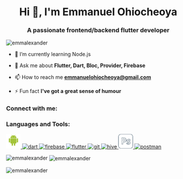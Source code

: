 <h1 align="center">Hi 👋, I'm Emmanuel Ohiocheoya</h1>
<h3 align="center">A passionate frontend/backend flutter developer</h3>

<p align="left"> <img src="https://komarev.com/ghpvc/?username=emmalexander&label=Profile%20views&color=0e75b6&style=flat" alt="emmalexander" /> </p>


- 🌱 I’m currently learning Node.js

- 💬 Ask me about **Flutter, Dart, Bloc, Provider, Firebase**

- 📫 How to reach me **emmanuelohiocheoya@gmail.com**

- ⚡ Fun fact **I've got a great sense of humour**

<h3 align="left">Connect with me:</h3>
<p align="left">
</p>

<h3 align="left">Languages and Tools:</h3>
<p align="left"> <a href="https://developer.android.com" target="_blank" rel="noreferrer"> <img src="https://raw.githubusercontent.com/devicons/devicon/master/icons/android/android-original-wordmark.svg" alt="android" width="40" height="40"/> </a> <a href="https://dart.dev" target="_blank" rel="noreferrer"> <img src="https://www.vectorlogo.zone/logos/dartlang/dartlang-icon.svg" alt="dart" width="40" height="40"/> </a> <a href="https://firebase.google.com/" target="_blank" rel="noreferrer"> <img src="https://www.vectorlogo.zone/logos/firebase/firebase-icon.svg" alt="firebase" width="40" height="40"/> </a> <a href="https://flutter.dev" target="_blank" rel="noreferrer"> <img src="https://www.vectorlogo.zone/logos/flutterio/flutterio-icon.svg" alt="flutter" width="40" height="40"/> </a> <a href="https://git-scm.com/" target="_blank" rel="noreferrer"> <img src="https://www.vectorlogo.zone/logos/git-scm/git-scm-icon.svg" alt="git" width="40" height="40"/> </a> <a href="https://hive.apache.org/" target="_blank" rel="noreferrer"> <img src="https://www.vectorlogo.zone/logos/apache_hive/apache_hive-icon.svg" alt="hive" width="40" height="40"/> </a> <a href="https://www.photoshop.com/en" target="_blank" rel="noreferrer"> <img src="https://raw.githubusercontent.com/devicons/devicon/master/icons/photoshop/photoshop-line.svg" alt="photoshop" width="40" height="40"/> </a> <a href="https://postman.com" target="_blank" rel="noreferrer"> <img src="https://www.vectorlogo.zone/logos/getpostman/getpostman-icon.svg" alt="postman" width="40" height="40"/> </a> </p>

<p><img align="left" src="https://github-readme-stats.vercel.app/api/top-langs?username=emmalexander&show_icons=true&locale=en&layout=compact" alt="emmalexander" /></p>

<p>&nbsp;<img align="center" src="https://github-readme-stats.vercel.app/api?username=emmalexander&show_icons=true&locale=en" alt="emmalexander" /></p>

<p><img align="center" src="https://github-readme-streak-stats.herokuapp.com/?user=emmalexander&" alt="emmalexander" /></p>
